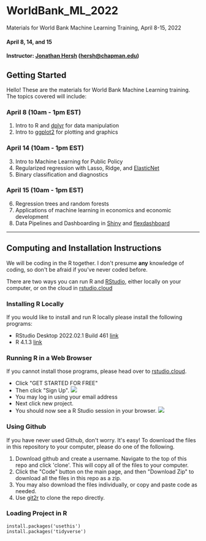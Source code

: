 # WorldBank_ML_2022
 Materials for World Bank Machine Learning Training, April 8-15, 2022


#### April 8, 14, and 15
#### Instructor: [Jonathan Hersh](https://jonathan-hersh.com) (hersh@chapman.edu) 


## Getting Started

Hello! These are the materials for World Bank Machine Learning training. The topics covered will include:

### April 8 (10am - 1pm EST)
1. Intro to R and [dplyr](https://dplyr.tidyverse.org/) for data manipulation
2. Intro to [ggplot2](https://ggplot2.tidyverse.org) for plotting and graphics

### April 14 (10am - 1pm EST)
3. Intro to Machine Learning for Public Policy 
4. Regularized regression with Lasso, Ridge, and [ElasticNet](https://glmnet.stanford.edu/articles/glmnet.html)
5. Binary classification and diagnostics

### April 15 (10am - 1pm EST)
6. Regression trees and random forests 
7. Applications of machine learning in economics and economic development
8. Data Pipelines and Dashboarding in [Shiny](https://shiny.rstudio.com/) and [flexdashboard](https://pkgs.rstudio.com/flexdashboard/) 


------

## Computing and Installation Instructions

We will be coding in the R together. I don't presume **any** knowledge of coding, so don't be afraid if you've never coded before. 

There are two ways you can run R and [RStudio](https://rstudio.com/), either locally on your computer, or on the cloud in [rstudio.cloud](rstudio.cloud)

### Installing R Locally

If you would like to install and run R locally please install the following programs:

* RStudio Desktop 2022.02.1 Build 461 [link](https://www.rstudio.com/products/rstudio/download/#download)
* R 4.1.3 [link](https://cran.r-project.org/bin/windows/base/)

### Running R in a Web Browser

If you cannot install those programs, please head over to [rstudio.cloud](https://rstudio.cloud). 

* Click "GET STARTED FOR FREE" 
* Then click "Sign Up". 
![](images/rstudio.cloud.PNG)
* You may log in using your email address
* Next click new project. 
* You should now see a R Studio session in your browser. 
![](images/rstudio_console.PNG)


### Using Github

If you have never used Github, don't worry. It's easy! To download the files in this repository to your computer, please do one of the following. 

1. Download github and create a username. Navigate to the top of this repo and click 'clone'. This will copy all of the files to your computer. 
2. Click the "Code" button on the main page, and then "Download Zip" to download all the files in this repo as a zip. 
3. You may also download the files individually, or copy and paste code as needed. 
4. Use [git2r](https://github.com/ropensci/git2r) to clone the repo directly.  

### Loading Project in R

```
install.packages('usethis')
install.packages('tidyverse')
